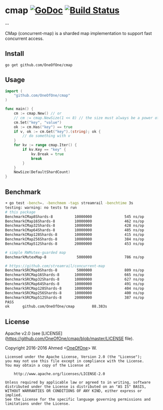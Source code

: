 # cmap [![GoDoc](http://godoc.org/github.com/OneOfOne/cmap?status.svg)](http://godoc.org/github.com/OneOfOne/cmap) [![Build Status](https://travis-ci.org/OneOfOne/cmap.svg?branch=master)](https://travis-ci.org/OneOfOne/cmap)
--

CMap (concurrent-map) is a sharded map implementation to support fast concurrent access.

## Install

	go get github.com/OneOfOne/cmap

## Usage

```go
import (
	"github.com/OneOfOne/cmap"
)

func main() {
	cm := cmap.New() // or
	// cm := cmap.NewSize(1 << 8) // the size must always be a power of 2
	cm.Set("key", "value")
	ok := cm.Has("key") == true
	if v, ok := cm.Get("key").(string); ok {
		// do something with v
	}
	for kv := range cmap.Iter() {
		if kv.Key == "key" {
			kv.Break = true
			break
		}
	}
	NewSize(DefaultShardCount)
}
```

## Benchmark
```bash
➜ go test -bench=. -benchmem -tags streamrail -benchtime 3s
testing: warning: no tests to run
# this package
BenchmarkCMap8Shards-8          10000000               545 ns/op             153 B/op          2 allocs/op
BenchmarkCMap16Shards-8         10000000               462 ns/op             153 B/op          2 allocs/op
BenchmarkCMap32Shards-8         10000000               428 ns/op             153 B/op          2 allocs/op
BenchmarkCMap64Shards-8         10000000               485 ns/op             153 B/op          2 allocs/op
BenchmarkCMap128Shards-8        10000000               415 ns/op             154 B/op          2 allocs/op
BenchmarkCMap256Shards-8        10000000               384 ns/op             153 B/op          2 allocs/op
BenchmarkCMap512Shards-8        20000000               453 ns/op             154 B/op          2 allocs/op

# simple RWMutex-guarded map
BenchmarkMutexMap-8              5000000               786 ns/op             153 B/op          2 allocs/op

# https://github.com/streamrail/concurrent-map
BenchmarkSRCMap8Shards-8         5000000               809 ns/op             153 B/op          2 allocs/op
BenchmarkSRCMap16Shards-8       10000000               665 ns/op             153 B/op          2 allocs/op
BenchmarkSRCMap32Shards-8       10000000               627 ns/op             153 B/op          2 allocs/op
BenchmarkSRCMap64Shards-8       10000000               491 ns/op             154 B/op          2 allocs/op
BenchmarkSRCMap128Shards-8      10000000               404 ns/op             154 B/op          2 allocs/op
BenchmarkSRCMap256Shards-8      10000000               400 ns/op             154 B/op          2 allocs/op
BenchmarkSRCMap512Shards-8      20000000               387 ns/op             154 B/op          2 allocs/op
PASS
ok      github.com/OneOfOne/cmap        88.383s
```

## License

Apache v2.0 (see [LICENSE](https://github.com/OneOfOne/cmap/blob/master/LICENSE file).

Copyright 2016-2016 Ahmed <[OneOfOne](https://github.com/OneOfOne/)> W.

	Licensed under the Apache License, Version 2.0 (the "License");
	you may not use this file except in compliance with the License.
	You may obtain a copy of the License at

		http://www.apache.org/licenses/LICENSE-2.0

	Unless required by applicable law or agreed to in writing, software
	distributed under the License is distributed on an "AS IS" BASIS,
	WITHOUT WARRANTIES OR CONDITIONS OF ANY KIND, either express or implied.
	See the License for the specific language governing permissions and
	limitations under the License.
